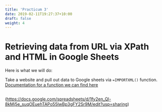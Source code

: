 ```yaml
---
title: 'Practicum 3'
date: 2019-02-11T19:27:37+10:00
draft: false
weight: 4
---
```

# Retrieving data from URL via XPath and HTML in Google Sheets

Here is what we will do:

Take a website and pull out data to Google sheets via `=IMPORTXML()` function. [Documentation for a function we can find here](https://support.google.com/docs/answer/3093342?hl=en "IMPORTXML Google Sheets")

##

(https://docs.google.com/spreadsheets/d/1fy2en_Ql-8kMj5e_suqOEuehTAPo55lwBp3gFY2Sr9M/edit?usp=sharing)